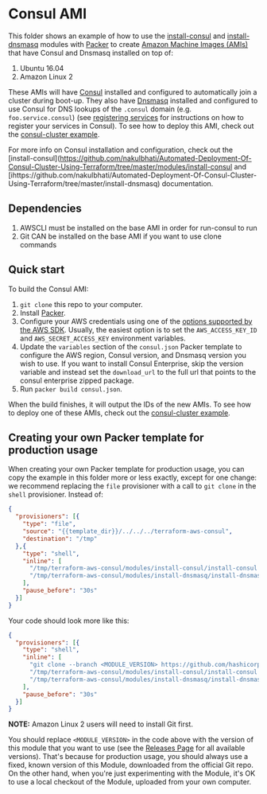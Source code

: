 # Consul AMI

This folder shows an example of how to use the [install-consul](https://github.com/nakulbhati/Automated-Deployment-Of-Consul-Cluster-Using-Terraform/tree/master/modules/install-consul) and 
[install-dnsmasq](https://github.com/nakulbhati/Automated-Deployment-Of-Consul-Cluster-Using-Terraform/tree/master/install-dnsmasq) modules with [Packer](https://www.packer.io/) to create [Amazon Machine 
Images (AMIs)](http://docs.aws.amazon.com/AWSEC2/latest/UserGuide/AMIs.html) that have Consul and Dnsmasq installed on 
top of:
 
1. Ubuntu 16.04
1. Amazon Linux 2

These AMIs will have [Consul](https://www.consul.io/) installed and configured to automatically join a cluster during 
boot-up. They also have [Dnsmasq](http://www.thekelleys.org.uk/dnsmasq/doc.html) installed and configured to use 
Consul for DNS lookups of the `.consul` domain (e.g. `foo.service.consul`) (see [registering 
services](https://www.consul.io/intro/getting-started/services.html) for instructions on how to register your services
in Consul). To see how to deploy this AMI, check out the [consul-cluster example](https://github.com/nakulbhati/Automated-Deployment-Of-Consul-Cluster-Using-Terraform/tree/master/examples/root-example). 

For more info on Consul installation and configuration, check out the 
[install-consul](https://github.com/nakulbhati/Automated-Deployment-Of-Consul-Cluster-Using-Terraform/tree/master/modules/install-consul and [ihttps://github.com/nakulbhati/Automated-Deployment-Of-Consul-Cluster-Using-Terraform/tree/master/install-dnsmasq) documentation.

## Dependencies
1.  AWSCLI must be installed on the base AMI in order for run-consul to run
1.  Git CAN be installed on the base AMI if you want to use clone commands


## Quick start

To build the Consul AMI:

1. `git clone` this repo to your computer.
1. Install [Packer](https://www.packer.io/).
1. Configure your AWS credentials using one of the [options supported by the AWS
   SDK](http://docs.aws.amazon.com/sdk-for-java/v1/developer-guide/credentials.html). Usually, the easiest option is to
   set the `AWS_ACCESS_KEY_ID` and `AWS_SECRET_ACCESS_KEY` environment variables.
1. Update the `variables` section of the `consul.json` Packer template to configure the AWS region, Consul version, and
   Dnsmasq version you wish to use. If you want to install Consul Enterprise, skip the version variable and instead set 
   the `download_url` to the full url that points to the consul enterprise zipped package.
1. Run `packer build consul.json`.

When the build finishes, it will output the IDs of the new AMIs. To see how to deploy one of these AMIs, check out the
[consul-cluster example](https://github.com/nakulbhati/Automated-Deployment-Of-Consul-Cluster-Using-Terraform/tree/master/examples/root-example).




## Creating your own Packer template for production usage

When creating your own Packer template for production usage, you can copy the example in this folder more or less 
exactly, except for one change: we recommend replacing the `file` provisioner with a call to `git clone` in the `shell` 
provisioner. Instead of:

```json
{
  "provisioners": [{
    "type": "file",
    "source": "{{template_dir}}/../../../terraform-aws-consul",
    "destination": "/tmp"
  },{
    "type": "shell",
    "inline": [
      "/tmp/terraform-aws-consul/modules/install-consul/install-consul --version {{user `consul_version`}}",
      "/tmp/terraform-aws-consul/modules/install-dnsmasq/install-dnsmasq"
    ],
    "pause_before": "30s"
  }]
}
```

Your code should look more like this:

```json
{
  "provisioners": [{
    "type": "shell",
    "inline": [
      "git clone --branch <MODULE_VERSION> https://github.com/hashicorp/terraform-aws-consul.git /tmp/terraform-aws-consul",
      "/tmp/terraform-aws-consul/modules/install-consul/install-consul --version {{user `consul_version`}}",
      "/tmp/terraform-aws-consul/modules/install-dnsmasq/install-dnsmasq"
    ],
    "pause_before": "30s"
  }]
}
```

**NOTE:** Amazon Linux 2 users will need to install Git first.

You should replace `<MODULE_VERSION>` in the code above with the version of this module that you want to use (see
the [Releases Page](../../releases) for all available versions). That's because for production usage, you should always
use a fixed, known version of this Module, downloaded from the official Git repo. On the other hand, when you're 
just experimenting with the Module, it's OK to use a local checkout of the Module, uploaded from your own 
computer.
